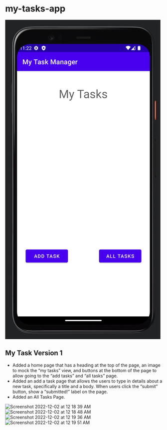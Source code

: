 # my-tasks-app


![Home Page](images/lab-26/lab26-homepage.png)

## My Task Version 1

- Added a home page that has a heading at the top of the page, an image to mock the “my tasks” view, and buttons at the bottom of the page to allow going to the “add tasks” and “all tasks” page.
- Added an add a task page that allows the users to type in details about a new task, specifically a title and a body. When users click the “submit” button, show a “submitted!” label on the page.
- Added an All Tasks Page. 

<img width="641" alt="Screenshot 2022-12-02 at 12 18 39 AM" src="https://user-images.githubusercontent.com/103771906/205221440-82112d33-ed28-4de9-91b5-568f0d604610.png">
<img width="624" alt="Screenshot 2022-12-02 at 12 18 48 AM" src="https://user-images.githubusercontent.com/103771906/205221448-ba680e49-3e3f-42a2-9b15-4e210e167ce1.png">
<img width="630" alt="Screenshot 2022-12-02 at 12 19 36 AM" src="https://user-images.githubusercontent.com/103771906/205221459-4ada8c7d-c363-4e9c-bea2-86b61c5f0149.png">
<img width="628" alt="Screenshot 2022-12-02 at 12 19 51 AM" src="https://user-images.githubusercontent.com/103771906/205221465-c2ddb29f-e5c6-472d-8894-74cf819cd291.png">
